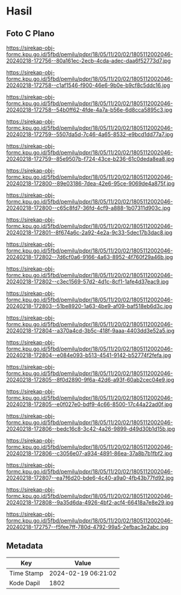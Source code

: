 # Hasil

## Foto C Plano

https://sirekap-obj-formc.kpu.go.id/5fbd/pemilu/pdpr/18/05/11/20/02/1805112002046-20240218-172756--80a161ec-2ecb-4cda-adec-daa6f52773d7.jpg

https://sirekap-obj-formc.kpu.go.id/5fbd/pemilu/pdpr/18/05/11/20/02/1805112002046-20240218-172758--c1af1546-f900-46e6-9b0e-b9cf8c5ddc16.jpg

https://sirekap-obj-formc.kpu.go.id/5fbd/pemilu/pdpr/18/05/11/20/02/1805112002046-20240218-172758--54b0ff62-4fde-4a7a-b56e-6d8cca5895c3.jpg

https://sirekap-obj-formc.kpu.go.id/5fbd/pemilu/pdpr/18/05/11/20/02/1805112002046-20240218-172759--5507da5d-7c46-4a65-8532-e9bcd1dd77a7.jpg

https://sirekap-obj-formc.kpu.go.id/5fbd/pemilu/pdpr/18/05/11/20/02/1805112002046-20240218-172759--85e9507b-f724-43ce-b236-61c0deda8ea8.jpg

https://sirekap-obj-formc.kpu.go.id/5fbd/pemilu/pdpr/18/05/11/20/02/1805112002046-20240218-172800--89e03186-7dea-42e6-95ce-9069de4a875f.jpg

https://sirekap-obj-formc.kpu.go.id/5fbd/pemilu/pdpr/18/05/11/20/02/1805112002046-20240218-172800--c65c8fd7-36fd-4cf9-a888-1b07311d903c.jpg

https://sirekap-obj-formc.kpu.go.id/5fbd/pemilu/pdpr/18/05/11/20/02/1805112002046-20240218-172801--8f674a6c-2a92-4e2a-9c33-5dec17b3dac8.jpg

https://sirekap-obj-formc.kpu.go.id/5fbd/pemilu/pdpr/18/05/11/20/02/1805112002046-20240218-172802--7d6cf0a6-9166-4a63-8952-4f760f29a46b.jpg

https://sirekap-obj-formc.kpu.go.id/5fbd/pemilu/pdpr/18/05/11/20/02/1805112002046-20240218-172802--c3ec1569-57d2-4d1c-8cf1-1afe4d37eac9.jpg

https://sirekap-obj-formc.kpu.go.id/5fbd/pemilu/pdpr/18/05/11/20/02/1805112002046-20240218-172803--51be8920-1a63-4be9-af09-baf518eb6d3c.jpg

https://sirekap-obj-formc.kpu.go.id/5fbd/pemilu/pdpr/18/05/11/20/02/1805112002046-20240218-172804--a370a4cd-3b5c-418f-9aaa-4403dd3e52a5.jpg

https://sirekap-obj-formc.kpu.go.id/5fbd/pemilu/pdpr/18/05/11/20/02/1805112002046-20240218-172804--e084e093-b513-4541-9142-b52774f2fefa.jpg

https://sirekap-obj-formc.kpu.go.id/5fbd/pemilu/pdpr/18/05/11/20/02/1805112002046-20240218-172805--8f0d2890-9f6a-42d6-a93f-60ab2cec04e9.jpg

https://sirekap-obj-formc.kpu.go.id/5fbd/pemilu/pdpr/18/05/11/20/02/1805112002046-20240218-172805--e0f027e0-bdf9-4c66-8500-17c44a22ad0f.jpg

https://sirekap-obj-formc.kpu.go.id/5fbd/pemilu/pdpr/18/05/11/20/02/1805112002046-20240218-172806--bedc16c8-3c42-4a26-9899-d49d30b1d15b.jpg

https://sirekap-obj-formc.kpu.go.id/5fbd/pemilu/pdpr/18/05/11/20/02/1805112002046-20240218-172806--c3056e07-a934-4891-86ea-37a8b7b1fbf2.jpg

https://sirekap-obj-formc.kpu.go.id/5fbd/pemilu/pdpr/18/05/11/20/02/1805112002046-20240218-172807--ea7f6d20-bde6-4c40-a9a0-4fb43b77fd92.jpg

https://sirekap-obj-formc.kpu.go.id/5fbd/pemilu/pdpr/18/05/11/20/02/1805112002046-20240218-172808--9a35d6da-4926-4bf2-acf4-66418a7e8e29.jpg

https://sirekap-obj-formc.kpu.go.id/5fbd/pemilu/pdpr/18/05/11/20/02/1805112002046-20240218-172757--f5fee7ff-780d-4792-99a5-2efbac3e2abc.jpg


## Metadata

| Key        | Value               |
| ---------- | ------------------- |
| Time Stamp | 2024-02-19 06:21:02 |
| Kode Dapil | 1802                |



